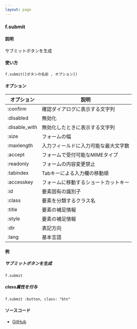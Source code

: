 ```yaml
---
layout: page
---
```

### f.submit
#### 説明
サブミットボタンを生成

#### 使い方
    f.submit([ボタンの名前 , オプション])

#### オプション

オプション         | 説明
------------- | -------------------
:confirm      | 確認ダイアログに表示する文字列
:disabled     | 無効化
:disable_with | 無効化したときに表示する文字列
:size         | フォームの幅
:maxlength    | 入力フィールドに入力可能な最大文字数
:accept       | フォームで受付可能なMIMEタイプ
:readonly     | フォームの内容変更禁止
:tabindex     | Tabキーによる入力欄の移動順
:accesskey    | フォームに移動するショートカットキー
:id           | 要素固有の識別子
:class        | 要素を分類するクラス名
:title        | 要素の補足情報
:style        | 要素の補足情報
:dir          | 表記方向
:lang         | 基本言語

#### 例
##### サブミットボタンを生成
    f.submit

##### class属性を付与
    f.submit :button, class: "btn"

#### ソースコード
* [GitHub](https://github.com/rails/rails/blob/f33d52c95217212cbacc8d5e44b5a8e3cdc6f5b3/actionview/lib/action_view/helpers/form_helper.rb#L2427)